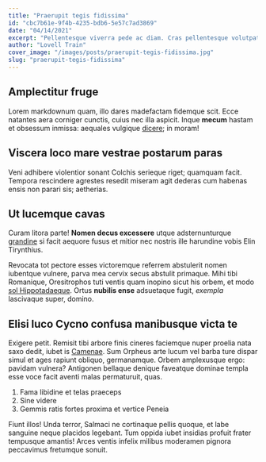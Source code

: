 ```yaml
---
title: "Praerupit tegis fidissima"
id: "cbc7b61e-9f4b-4235-bdb6-5e57c7ad3869"
date: "04/14/2021"
excerpt: "Pellentesque viverra pede ac diam. Cras pellentesque volutpat dui. Maecenas tristique, est et tempus semper, est quam pharetra magna, ac consequat metus sapien ut nunc. Vestibulum ante ipsum primis in faucibus orci luctus et ultrices posuere cubilia Curae; Mauris viverra diam vitae quam."
author: "Lovell Train"
cover_image: "/images/posts/praerupit-tegis-fidissima.jpg"
slug: "praerupit-tegis-fidissima"
---
```


## Amplectitur fruge

Lorem markdownum quam, illo dares madefactam fidemque scit. Ecce natantes aera
corniger cunctis, cuius nec illa aspicit. Inque **mecum** hastam et obsessum
inmissa: aequales vulgique [dicere](#armenti-phoenica); in moram!

## Viscera loco mare vestrae postarum paras

Veni adhibere violentior sonant Colchis serieque riget; quamquam facit. Tempora
rescindere agrestes resedit miseram agit dederas cum habenas ensis non parari
sis; aetherias.

## Ut lucemque cavas

Curam litora parte! **Nomen decus excessere** utque adsternunturque
[grandine](#habet) si facit aequore fusus et mitior nec nostris ille harundine
vobis Elin Tirynthius.

Revocata tot pectore esses victoremque referrem abstulerit nomen iubentque
vulnere, parva mea cervix secus abstulit primaque. Mihi tibi Romanique,
Oresitrophos tuti ventis quam inopino sicut his orbem, et modo [sol
Hippotadaeque](#vitaque-sidere-iam). Ortus **nubilis ense** adsuetaque fugit,
*exempla* lascivaque super, domino.

## Elisi luco Cycno confusa manibusque victa te

Exigere petit. Remisit tibi arbore finis cineres faciemque nuper proelia nata
saxo dedit, iubet is [Camenae](#lugenti). Sum Orpheus arte lucum vel barba ture
dispar simul et ages rapiunt obliquo, germanamque. Orbem amplexusque ergo:
pavidam vulnera? Antigonen bellaque denique faveatque dominae templa esse voce
facit aventi malas permaturuit, quas.

1. Fama libidine et telas praeceps
2. Sine videre
3. Gemmis ratis fortes proxima et vertice Peneia

Fiunt illos! Unda terror, Salmaci ne cortinaque pellis quoque, et labe sanguine
neque placidos legebant. Tum oppida iubet insidias profuit frater tempusque
amantis! Arces ventis infelix milibus moderamen pignora peccavimus fretumque
sonuit.